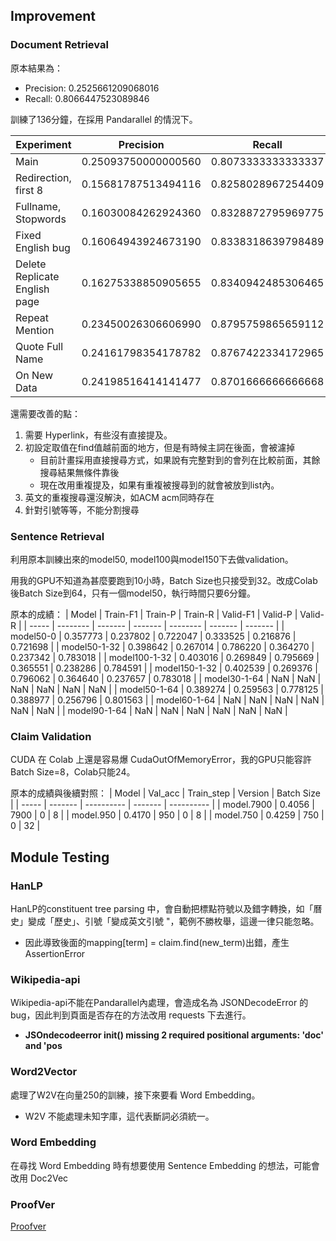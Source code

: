 ## Improvement
### Document Retrieval
原本結果為：
- Precision: 0.2525661209068016
- Recall: 0.8066447523089846

訓練了136分鐘，在採用 Pandarallel 的情況下。

| Experiment  | Precision | Recall | Filename |
| ----------- | --------- | ------ | -------- |
| Main                          | 0.25093750000000560 | 0.8073333333333337 | **train_doc5_aicup.jsonl**                     |
| Redirection, first 8          | 0.15681787513494116 | 0.8258028967254409 | **train_doc5_with_redirection.jsonl**          |
| Fullname, Stopwords           | 0.16030084262924360 | 0.8328872795969775 | **train_doc5_with_stopwords.jsonl**            |
| Fixed English bug             | 0.16064943924673190 | 0.8338318639798489 | **train_doc5_fix_english.jsonl**               |
| Delete Replicate English page | 0.16275338850905655 | 0.8340942485306465 | **train_doc5_delete_replicate_eng_page.jsonl** |
| Repeat Mention                | 0.23450026306606990 | 0.8795759865659112 | **train_doc5_repeat_mention.jsonl**            |
| Quote Full Name               | 0.24161798354178782 | 0.8767422334172965 | **train_doc5_quote_fullname.jsonl**            |
| On New Data                   | 0.24198516414141477 | 0.8701666666666668 | **train_doc5_new_1.jsonl**                     |

還需要改善的點：
1. 需要 Hyperlink，有些沒有直接提及。
2. 初設定取值在find值越前面的地方，但是有時候主詞在後面，會被濾掉
    - 目前計畫採用直接搜尋方式，如果說有完整對到的會列在比較前面，其餘搜尋結果無條件靠後
    - 現在改用重複提及，如果有重複被搜尋到的就會被放到list內。
3. 英文的重複搜尋還沒解決，如ACM acm同時存在
4. 針對引號等等，不能分割搜尋

### Sentence Retrieval
利用原本訓練出來的model50, model100與model150下去做validation。

用我的GPU不知道為甚麼要跑到10小時，Batch Size也只接受到32。改成Colab後Batch Size到64，只有一個model50，執行時間只要6分鐘。

原本的成績：
| Model | Train-F1 | Train-P | Train-R | Valid-F1 | Valid-P | Valid-R |
| ----- | -------- | ------- | ------- | -------- | ------- | ------- |
| model50-0      | 0.357773 | 0.237802 | 0.722047 | 0.333525 | 0.216876 | 0.721698 |
| model50-1-32   | 0.398642 | 0.267014 | 0.786220 | 0.364270 | 0.237342 | 0.783018 |
| model100-1-32  | 0.403016 | 0.269849 | 0.795669 | 0.365551 | 0.238286 | 0.784591 |
| model150-1-32  | 0.402539 | 0.269376 | 0.796062 | 0.364640 | 0.237657 | 0.783018 |
| model30-1-64   | NaN | NaN | NaN | NaN | NaN | NaN |
| model50-1-64   | 0.389274 | 0.259563 | 0.778125 | 0.388977 | 0.256796 | 0.801563 |
| model60-1-64   | NaN | NaN | NaN | NaN | NaN | NaN |
| model90-1-64   | NaN | NaN | NaN | NaN | NaN | NaN |

### Claim Validation
CUDA 在 Colab 上還是容易爆 CudaOutOfMemoryError，我的GPU只能容許Batch Size=8，Colab只能24。

原本的成績與後續對照：
| Model | Val_acc | Train_step | Version | Batch Size |
| ----- | ------- | ---------- | ------- | ---------- |
| model.7900 | 0.4056 | 7900 | 0  | 8  |
| model.950  | 0.4170 | 950  | 0  | 8  |
| model.750  | 0.4259 | 750  | 0  | 32 |

## Module Testing
### HanLP
HanLP的constituent tree parsing 中，會自動把標點符號以及錯字轉換，如「曆史」變成「歷史」、引號「變成英文引號 "，範例不勝枚舉，這邊一律只能忽略。
- 因此導致後面的mapping[term] = claim.find(new_term)出錯，產生AssertionError

### Wikipedia-api
Wikipedia-api不能在Pandarallel內處理，會造成名為 JSONDecodeError 的 bug，因此判到頁面是否存在的方法改用 requests 下去進行。
- **JSOndecodeerror __init__() missing 2 required positional arguments: 'doc' and 'pos**

### Word2Vector
處理了W2V在向量250的訓練，接下來要看 Word Embedding。
- W2V 不能處理未知字庫，這代表斷詞必須統一。

### Word Embedding
在尋找 Word Embedding 時有想要使用 Sentence Embedding 的想法，可能會改用 Doc2Vec

### ProofVer
[Proofver](https://github.com/krishnamrith12/ProoFVer)